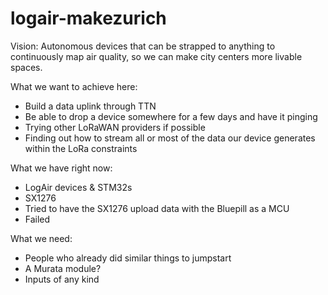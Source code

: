 # logair-makezurich

Vision:
Autonomous devices that can be strapped to anything to continuously map air quality, so we can make city centers more livable spaces.

What we want to achieve here:
- Build a data uplink through TTN
- Be able to drop a device somewhere for a few days and have it pinging
- Trying other LoRaWAN providers if possible
- Finding out how to stream all or most of the data our device generates within the LoRa constraints

What we have right now:
- LogAir devices & STM32s
- SX1276
- Tried to have the SX1276 upload data with the Bluepill as a MCU
- Failed

What we need:
- People who already did similar things to jumpstart
- A Murata module?
- Inputs of any kind
